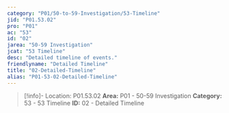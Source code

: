 ```yaml
---
category: "P01/50-to-59-Investigation/53-Timeline"
jid: "P01.53.02"
pro: "P01"
ac: "53"
id: "02"
jarea: "50-59 Investigation"
jcat: "53 Timeline"
desc: "Detailed timeline of events."
friendlyname: "Detailed Timeline"
title: "02-Detailed-Timeline"
alias: "P01-53-02-Detailed-Timeline"
---
```

>[!info]- Location: P01.53.02
>**Area:** P01 - 50-59 Investigation
>**Category:** 53 - 53 Timeline
>**ID:** 02 - Detailed Timeline




